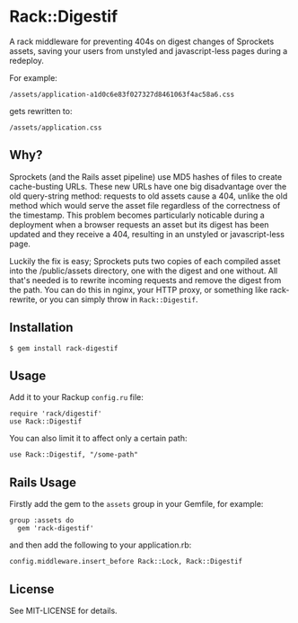 Rack::Digestif
==============

A rack middleware for preventing 404s on digest changes of Sprockets assets, saving your users from unstyled and javascript-less pages during a redeploy.

For example:

    /assets/application-a1d0c6e83f027327d8461063f4ac58a6.css

gets rewritten to:

    /assets/application.css

Why?
----

Sprockets (and the Rails asset pipeline) use MD5 hashes of files to create cache-busting URLs. These new URLs have one big disadvantage over the old query-string method: requests to old assets cause a 404, unlike the old method which would serve the asset file regardless of the correctness of the timestamp. This problem becomes particularly noticable during a deployment when a browser requests an asset but its digest has been updated and they receive a 404, resulting in an unstyled or javascript-less page.

Luckily the fix is easy; Sprockets puts two copies of each compiled asset into the /public/assets directory, one with the digest and one without. All that's needed is to rewrite incoming requests and remove the digest from the path. You can do this in nginx, your HTTP proxy, or something like rack-rewrite, or you can simply throw in `Rack::Digestif`.

Installation
------------

    $ gem install rack-digestif
    
Usage
-----

Add it to your Rackup `config.ru` file:

    require 'rack/digestif'
    use Rack::Digestif

You can also limit it to affect only a certain path:

    use Rack::Digestif, "/some-path"


Rails Usage
-----------

Firstly add the gem to the `assets` group in your Gemfile, for example:

    group :assets do
      gem 'rack-digestif'

and then add the following to your application.rb:

    config.middleware.insert_before Rack::Lock, Rack::Digestif


License
-------

See MIT-LICENSE for details.